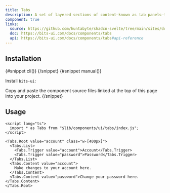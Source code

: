 ```yaml
---
title: Tabs
description: A set of layered sections of content—known as tab panels—that are displayed one at a time.
component: true
links:
  source: https://github.com/huntabyte/shadcn-svelte/tree/main/sites/docs/src/lib/registry/ui/tabs
  doc: https://bits-ui.com/docs/components/tabs
  api: https://bits-ui.com/docs/components/tabs#api-reference
---
```


<script>
  import { ComponentPreview, PMAddComp, PMInstall, Step, Steps, InstallTabs } from '$lib/components/docs';
</script>

<ComponentPreview name="tabs-demo">

<div></div>

</ComponentPreview>

## Installation

<InstallTabs>
{#snippet cli()}
<PMAddComp name="tabs" />
{/snippet}
{#snippet manual()}
<Steps>
<Step>

Install `bits-ui`:

</Step>
<PMInstall command="bits-ui -D" />
<Step>Copy and paste the component source files linked at the top of this page into your project.</Step>
</Steps>
{/snippet}
</InstallTabs>

## Usage

```svelte
<script lang="ts">
  import * as Tabs from "$lib/components/ui/tabs/index.js";
</script>

<Tabs.Root value="account" class="w-[400px]">
  <Tabs.List>
    <Tabs.Trigger value="account">Account</Tabs.Trigger>
    <Tabs.Trigger value="password">Password</Tabs.Trigger>
  </Tabs.List>
  <Tabs.Content value="account">
    Make changes to your account here.
  </Tabs.Content>
  <Tabs.Content value="password">Change your password here.</Tabs.Content>
</Tabs.Root>
```
